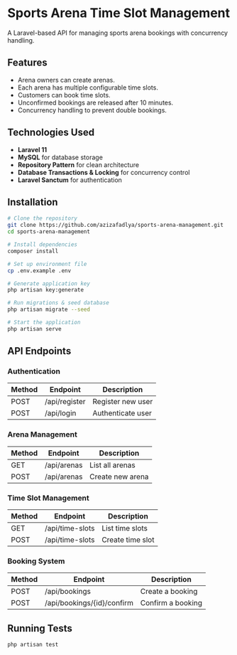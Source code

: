 
# Sports Arena Time Slot Management

A Laravel-based API for managing sports arena bookings with concurrency handling.

## Features
- Arena owners can create arenas.
- Each arena has multiple configurable time slots.
- Customers can book time slots.
- Unconfirmed bookings are released after 10 minutes.
- Concurrency handling to prevent double bookings.

## Technologies Used
- **Laravel 11**
- **MySQL** for database storage
- **Repository Pattern** for clean architecture
- **Database Transactions & Locking** for concurrency control
- **Laravel Sanctum** for authentication

## Installation
```bash
# Clone the repository
git clone https://github.com/azizafadlya/sports-arena-management.git
cd sports-arena-management

# Install dependencies
composer install

# Set up environment file
cp .env.example .env

# Generate application key
php artisan key:generate

# Run migrations & seed database
php artisan migrate --seed

# Start the application
php artisan serve
```

## API Endpoints
### Authentication
| Method | Endpoint       | Description         |
|--------|--------------|---------------------|
| POST   | /api/register | Register new user  |
| POST   | /api/login    | Authenticate user  |

### Arena Management
| Method | Endpoint       | Description       |
|--------|--------------|-------------------|
| GET    | /api/arenas  | List all arenas  |
| POST   | /api/arenas  | Create new arena |

### Time Slot Management
| Method | Endpoint         | Description       |
|--------|----------------|-------------------|
| GET    | /api/time-slots | List time slots  |
| POST   | /api/time-slots | Create time slot |

### Booking System
| Method | Endpoint          | Description             |
|--------|-----------------|-------------------------|
| POST   | /api/bookings    | Create a booking       |
| POST   | /api/bookings/{id}/confirm | Confirm a booking |

## Running Tests
```bash
php artisan test
```
